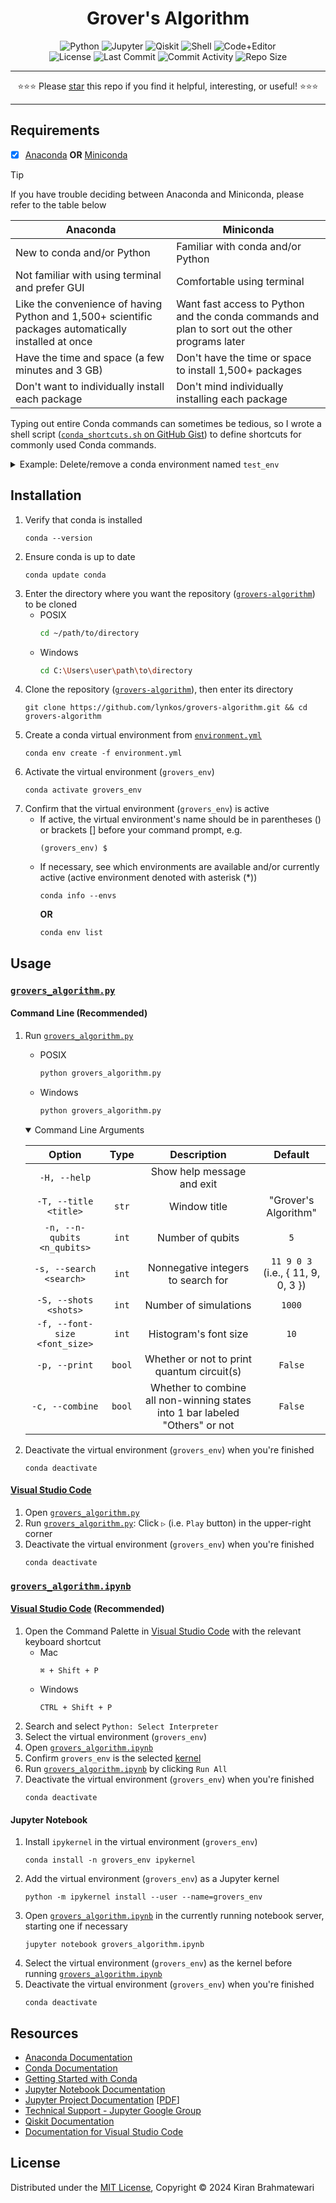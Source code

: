<div align="center">
<h1>Grover's Algorithm</h1>
<img alt="Python" src="https://img.shields.io/static/v1?label=Language&style=flat&message=Python+3.10.13&logo=python&color=c7a228&labelColor=393939&logoColor=4f97d1">
<img alt="Jupyter" src="https://img.shields.io/static/v1?label=Packages&style=flat&message=Jupyter&logo=jupyter&color=f37626&labelColor=393939&logoColor=f37626">
<img alt="Qiskit" src="https://img.shields.io/static/v1?label=Packages&style=flat&message=Qiskit&logo=qiskit&color=6929c4&labelColor=393939&logoColor=af7afa">
<img alt="Shell" src="https://img.shields.io/static/v1?label=Shell&style=flat&message=Bash&logo=gnu+bash&color=4EAA25&labelColor=393939&logoColor=4EAA25">
<img alt="Code+Editor" src="https://img.shields.io/static/v1?label=IDE&style=flat&message=Visual+Studio+Code&logo=visual+studio+code&color=007acc&labelColor=393939&logoColor=007acc">
</div>

<div align="center">
<img alt="License" src="https://img.shields.io/github/license/lynkos/grovers-algorithm?style=flat&label=License&labelColor=393939&color=788200&link=https%3A%2F%2Fgithub.com%2Flynkos%2Fgrovers-algorithm%2Fblob%2Fmaster%2FLICENSE.md">
<img alt="Last Commit" src="https://img.shields.io/github/last-commit/lynkos/grovers-algorithm?style=flat&label=Last+Commit&labelColor=393939&color=be0000">
<img alt="Commit Activity" src="https://img.shields.io/github/commit-activity/y/lynkos/grovers-algorithm?style=flat&label=Commit+Activity&labelColor=393939&color=b30086">
<img alt="Repo Size" src="https://img.shields.io/github/repo-size/lynkos/grovers-algorithm?style=flat&label=Repo+Size&labelColor=393939&color=ff62b1">
</div>

---

<p align="center">
 ⭐️⭐️⭐️ Please <a target="_blank" href="https://github.com/lynkos/grovers-algorithm">star</a> this repo if you find it helpful, interesting, or useful! ⭐️⭐️⭐️
</p>

---

## Requirements
- [x] [Anaconda](https://docs.continuum.io/free/anaconda/install) **OR** [Miniconda](https://docs.conda.io/projects/miniconda/en/latest)

> [!TIP]
> If you have trouble deciding between Anaconda and Miniconda, please refer to the table below
> <table>
>  <thead>
>   <tr>
>    <th><center>Anaconda</center></th>
>    <th><center>Miniconda</center></th>
>   </tr>
>  </thead>
>  <tbody>
>   <tr>
>    <td>New to conda and/or Python</td>
>    <td>Familiar with conda and/or Python</td>
>   </tr>
>   <tr>
>    <td>Not familiar with using terminal and prefer GUI</td>
>    <td>Comfortable using terminal</td>
>   </tr>
>   <tr>
>    <td>Like the convenience of having Python and 1,500+ scientific packages automatically installed at once</td>
>    <td>Want fast access to Python and the conda commands and plan to sort out the other programs later</td>
>   </tr>
>   <tr>
>    <td>Have the time and space (a few minutes and 3 GB)</td>
>    <td>Don't have the time or space to install 1,500+ packages</td>
>   </tr>
>   <tr>
>    <td>Don't want to individually install each package</td>
>    <td>Don't mind individually installing each package</td>
>   </tr>
>  </tbody>
> </table>
>
> Typing out entire Conda commands can sometimes be tedious, so I wrote a shell script ([`conda_shortcuts.sh` on GitHub Gist](https://gist.github.com/lynkos/7a4ce7f9e38bb56174360648461a3dc8)) to define shortcuts for commonly used Conda commands.
> <details>
>   <summary>Example: Delete/remove a conda environment named <code>test_env</code></summary>
>
> * Shortcut command
>     ```
>     rmenv test_env
>     ```
> * Manually typing out the entire command
>     ```sh
>     conda env remove -n test_env && rm -rf $(conda info --base)/envs/test_env
>     ```
>
> The shortcut has 80.8% fewer characters!
> </details>

## Installation
1. Verify that conda is installed
   ```
   conda --version
   ```
2. Ensure conda is up to date
   ```
   conda update conda
   ```
3. Enter the directory where you want the repository ([`grovers-algorithm`](https://github.com/lynkos/grovers-algorithm)) to be cloned
     * POSIX
       ```sh
       cd ~/path/to/directory
       ```
     * Windows
       ```sh
       cd C:\Users\user\path\to\directory
       ```
4. Clone the repository ([`grovers-algorithm`](https://github.com/lynkos/grovers-algorithm)), then enter its directory
   ```
   git clone https://github.com/lynkos/grovers-algorithm.git && cd grovers-algorithm
   ```
5. Create a conda virtual environment from [`environment.yml`](environment.yml)
   ```
   conda env create -f environment.yml
   ```
6. Activate the virtual environment (`grovers_env`)
   ```
   conda activate grovers_env
   ```
7. Confirm that the virtual environment (`grovers_env`) is active
     * If active, the virtual environment's name should be in parentheses () or brackets [] before your command prompt, e.g.
       ```
       (grovers_env) $
       ```
     * If necessary, see which environments are available and/or currently active (active environment denoted with asterisk (*))
       ```
       conda info --envs
       ```
       **OR**
       ```
       conda env list
       ```

## Usage
### [`grovers_algorithm.py`](grovers_algorithm.py)
#### Command Line (Recommended)
1. Run [`grovers_algorithm.py`](grovers_algorithm.py)
   * POSIX
      ```sh
      python grovers_algorithm.py
      ```
   * Windows
      ```sh
      python grovers_algorithm.py
      ```

   <details open>
      <summary>Command Line Arguments</summary>
      <table align="center" style="width: 100%; text-align: center; display: block; max-width: -moz-fit-content; max-width: fit-content; overflow-x: auto;">
          <thead>
          <tr>
              <th><center>Option</center></th>
              <th><center>Type</center></th>
              <th><center>Description</center></th>
              <th><center>Default</center></th>
          </tr>
          </thead>
          <tbody>
          <tr>
              <td align="center" style="white-space: nowrap;"><code>-H, --help</code></td>
              <td align="center"></td>
              <td align="center">Show help message and exit</td>
              <td align="center"></td>
          </tr>
          <tr>
              <td align="center" style="white-space: nowrap;"><code>-T, --title &lt;title&gt;</code></td>
              <td align="center"><code>str</code></td>
              <td align="center">Window title</td>
              <td align="center">"Grover's Algorithm"</td>
          </tr>
          <tr>
              <td id="modpath" align="center" style="white-space: nowrap;"><code>-n, --n-qubits &lt;n_qubits&gt;</code></td>
              <td align="center"><code>int</code></td>
              <td align="center">Number of qubits</td>
              <td align="center"><code>5</code></td>
          </tr>
          <tr>
              <td align="center" style="white-space: nowrap;"><code>-s, --search &lt;search&gt;</code></td>
              <td align="center"><code>int</code></td>
              <td align="center">Nonnegative integers to search for</td>
              <td align="center"><code>11 9 0 3</code><br>(i.e., { 11, 9, 0, 3 })</td>
          </tr>
          <tr>
              <td align="center" style="white-space: nowrap;"><code>-S, --shots &lt;shots&gt;</code></td>
              <td align="center"><code>int</code></td>
              <td align="center">Number of simulations</td>
              <td align="center"><code>1000</code></td>
          </tr>
          <tr>
              <td align="center" style="white-space: nowrap;"><code>-f, --font-size &lt;font_size&gt;</code></td>
              <td align="center"><code>int</code></td>
              <td align="center">Histogram's font size</td>
              <td align="center"><code>10</code></td>
          </tr>
          <tr>
              <td align="center" style="white-space: nowrap;"><code>-p, --print</code></td>
              <td align="center"><code>bool</code></td>
              <td align="center">Whether or not to print quantum circuit(s)</td>
              <td align="center"><code>False</code></td>
          </tr>
          <tr>
              <td align="center" style="white-space: nowrap;"><code>-c, --combine</code></td>
              <td align="center"><code>bool</code></td>
              <td align="center">Whether to combine all non-winning states into 1 bar labeled "Others" or not</td>
              <td align="center"><code>False</code></td>
          </tr>
          </tbody>
      </table>
   </details>

2. Deactivate the virtual environment (`grovers_env`) when you're finished
   ```
   conda deactivate
   ```

#### [Visual Studio Code](https://code.visualstudio.com/docs/datascience/jupyter-notebooks)
1. Open [`grovers_algorithm.py`](grovers_algorithm.py)
2. Run [`grovers_algorithm.py`](grovers_algorithm.py): Click `▷` (i.e. `Play` button) in the upper-right corner
3. Deactivate the virtual environment (`grovers_env`) when you're finished
   ```
   conda deactivate
   ```

### [`grovers_algorithm.ipynb`](grovers_algorithm.ipynb)
#### [Visual Studio Code](https://code.visualstudio.com/docs/datascience/jupyter-notebooks) (Recommended)
1. Open the Command Palette in [Visual Studio Code](https://code.visualstudio.com/download) with the relevant keyboard shortcut
    * Mac
      ```
      ⌘ + Shift + P
      ```
    * Windows
      ```
      CTRL + Shift + P
      ```
2. Search and select `Python: Select Interpreter`
3. Select the virtual environment (`grovers_env`)
4. Open [`grovers_algorithm.ipynb`](grovers_algorithm.ipynb)
5. Confirm `grovers_env` is the selected [kernel](https://docs.jupyter.org/en/latest/install/kernels.html)
6. Run [`grovers_algorithm.ipynb`](grovers_algorithm.ipynb) by clicking `Run All`
7. Deactivate the virtual environment (`grovers_env`) when you're finished
   ```
   conda deactivate
   ```

#### Jupyter Notebook
1. Install `ipykernel` in the virtual environment (`grovers_env`)
   ```
   conda install -n grovers_env ipykernel
   ```
2. Add the virtual environment (`grovers_env`) as a Jupyter kernel
   ```
   python -m ipykernel install --user --name=grovers_env
   ```
3. Open [`grovers_algorithm.ipynb`](grovers_algorithm.ipynb) in the currently running notebook server, starting one if necessary
   ```
   jupyter notebook grovers_algorithm.ipynb
   ```
4. Select the virtual environment (`grovers_env`) as the kernel before running [`grovers_algorithm.ipynb`](grovers_algorithm.ipynb)
5. Deactivate the virtual environment (`grovers_env`) when you're finished
   ```
   conda deactivate
   ```

## Resources
* [Anaconda Documentation](https://docs.anaconda.com)
* [Conda Documentation](https://docs.conda.io/en/latest)
* [Getting Started with Conda](https://conda.io/projects/conda/en/latest/user-guide/getting-started.html)
* [Jupyter Notebook Documentation](https://jupyter-notebook.readthedocs.io/en/latest)
* [Jupyter Project Documentation](https://docs.jupyter.org/en/latest/index.html) [[PDF](https://buildmedia.readthedocs.org/media/pdf/jupyter/latest/jupyter.pdf)]
* [Technical Support - Jupyter Google Group](https://discourse.jupyter.org)
* [Qiskit Documentation](https://qiskit.org/documentation/index.html)
* [Documentation for Visual Studio Code](https://code.visualstudio.com/docs)

## License
Distributed under the [MIT License](LICENSE.md), Copyright © 2024 Kiran Brahmatewari
